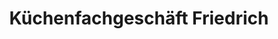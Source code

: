 ---
title: "Küchenfachgeschäft Friedrich"
url: /ruhla/kuechenfachgeschaeft-friedrich/
shop: Küchen
---